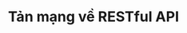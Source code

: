 ﻿---
url: [/rest-api]
title: "Tản mạng về RESTful API"
$attribute: Category("backend")
$layout: Blogtify.Client.Layout.BlogPostLayout
---



